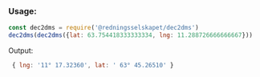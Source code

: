 ### Usage:

```javascript
const dec2dms = require('@redningsselskapet/dec2dms')
dec2dms(dec2dms({lat: 63.754418333333334, lng: 11.288726666666667}))
```
Output:
```javascript
 { lng: '11° 17.32360', lat: ' 63° 45.26510' }

```